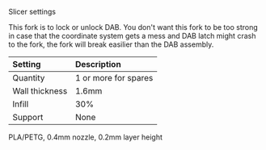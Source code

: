 Slicer settings

This fork is to lock or unlock DAB. You don't want this fork to be too strong in case that the coordinate system gets a mess and DAB latch might crash to the fork, the fork will break easilier than the DAB assembly.

|Setting        |Description             |
|:--------------|:-----------------------|
|Quantity       |1 or more for spares    |
|Wall thickness |1.6mm                   |
|Infill         |30%                     |
|Support        |None                    |


PLA/PETG, 0.4mm nozzle, 0.2mm layer height
